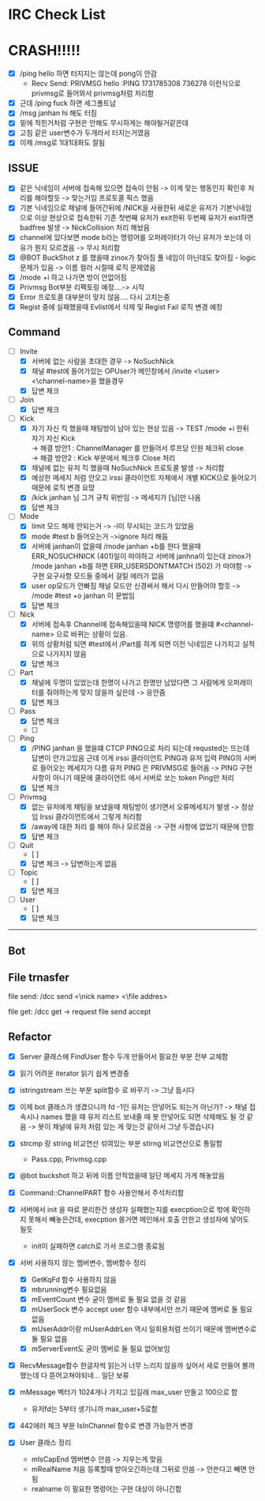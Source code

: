 # IRC Check List

# CRASH!!!!!

- [x] /ping hello 하면 터지지는 않는데 pong이 안감
	- Recv Send: PRIVMSG hello :PING 1731785308 736278 이런식으로 privmsg로 들어와서 privmsg처럼 처리함
- [x] 근데 /ping fuck 하면 세그폴트남
- [x] /msg janhan hi 해도 터짐
- [x] 밑에 적힌거처럼 구현은 안해도 무시하게는 해야될거같은데
- [x] 고침 같은 user변수가 두개라서 터지는거였음
- [x] 이제 /msg로 1대1대화도 잘됨

## ISSUE
- [x] 같은 닉네임이 서버에 접속해 있으면 접속이 안됨 -> 이게 맞는 행동인지 확인후 처리를 해야할듯 -> 맞는거임 프로토콜 픽스 했음
- [x] 기본 닉네임으로 채널에 들어간뒤에 /NICK을 사용한뒤 새로운 유저가 기본닉네임으로 이상 현상으로 접속한뒤 기존 첫번째 유저가 exit한뒤 두번째 유저가 eixt하면 badfree 발생 -> NickCollision 처리 해놨음
- [x] channel에 있다보면 mode b라는 명령어를 오퍼레이터가 아닌 유저가 쏘는데 이유가 뭔지 모르겠음 -> 무시 처리함
- [x] @BOT BuckShot z 를 했을때 zinox가 찾아짐 풀 네임이 아닌데도 찾아짐 - logic 문제가 있음 -> 이름 컬러 시절때 로직 문제였음
- [x] /mode +i 하고 나가면 방이 안없어짐
- [x] Privmsg Bot부분 리펙토링 예정....-> 시작
- [x] Error 프로토콜 대부분이 맞지 않음.... 다시 고치는중
- [x] Regist 중에 실패했을때 Evlist에서 삭제 및 Regist Fail 로직 변경 예정
## Command
- [ ] Invite
	- [x] 서버에 없는 사람을 초대한 경우 -> NoSuchNick
	- [x] 채널 #test에 들어가있는 OPUser가 메인창에서 /invite <\user> <\channel-name>을 했을경우
	- [x] 답변 체크
- [ ] Join
	- [x] 답변 체크
- [ ] Kick
	- [x] 자기 자신 킥 했을때 채팅방이 남아 있는 현상 있음 -> TEST /mode +i 한뒤 자기 자신 Kick
		<br>-> 해결 방안1 : ChannelManager 를 만들어서 루프당 인원 체크뒤 close
		<br>-> 해결 방안2 : Kick 부분에서 체크후 Close 처리
	- [x] 채널에 없는 유저 킥 했을때 NoSuchNick 프로토콜 발생 -> 처리함
	- [x] 예상한 메세지 처럼 안오고 irssi 클라이언트 자체에서 개별 KICK으로 들어오기 때문에 로직 변경 요망
	- [x] /kick janhan 님 그거 규칙 위반임 -> 메세지가 [님]만 나옴
	- [x] 답변 체크
- [ ] Mode
	- [X] limit 모드 해제 안되는거 -> -l이 무시되는 코드가 있었음
	- [x] mode #test b 들어오는거 ->ignore 처리 해둠
	- [x] 서버에 janhan이 없을때 /mode janhan +b를 한다 했을때 ERR_NOSUCHNICK (401)일이 떠야하고
		  서버에 janhna이 있는대 zinox가 /mode janhan +b를 하면 ERR_USERSDONTMATCH (502) 가 떠야함 -> 구현 요구사항 모드들 중에서 걸릴 에러가 없음
	- [x] user op모드가 안빠짐 채널 모드만 신경써서 해서 다시 만들어야 할듯 -> /mode #test +o janhan 이 문법임
	- [x] 답변 체크
- [ ] Nick
	- [x] 서버에 접속후 Channel에 접속해있을때 NICK 명령어를 했을떄 #\<channel-name> 으로 바뀌는 상황이 있음.
	- [x] 위의 상황처럼 되면 #test에서 /Part를 하게 되면 이전 닉네임은 나가지고 실적으로 나가지지 않음
	- [x] 답변 체크
- [ ] Part
	- [x] 채널에 두명이 있었는데 한명이 나가고 한명만 남았다면 그 사람에게 오퍼레이터를 줘야하는게 맞지 않을까 싶은데 -> 응안줌
	- [x] 답변 체크
- [ ] Pass
	- [x] 답변 체크
	- [ ]
- [ ] Ping
	- [x]	/PING janhan 을 했을떄 CTCP PING으로 처리 되는데 requsted는 뜨는데 답변이 안가고있음
			근데 이게 irssi 클라이언트 PING과 유저 입력 PING의 서버로 들어오는 메세지가 다름 유저 PING 은 PRIVMSG로 들어옴 -> PING 구현 사항이 아니기 때문에 클라이언트 에서 서버로 쏘는 token Ping만 처리
	- [x] 답변 체크
- [ ] Privmsg
	- [x] 없는 유저에게 채팅을 보냈을때 채팅방이 생기면서 오류메세지가 발생 -> 정상임 Irssi 클라이언트에서 그렇게 처리함
	- [x] /away에 대한 처리 를 해야 하나 모르겠음 -> 구현 사항에 없었기 때문에 안함
	- [x] 답변 체크
- [ ] Quit
	- [ ]
	- [x] 답변 체크 -> 답변하는게 없음
- [ ] Topic
	- [ ]
	- [x] 답변 체크
- [ ] User
	- [ ]
	- [x] 답변 체크
___
## Bot

## File trnasfer

file send:
/dcc send <\nick name> <\file addres>

file get:
/dcc get -> request file send accept

## Refactor

- [x] Server 클래스에 FindUser 함수 두개 만들어서 필요한 부분 전부 교체함

- [x] 읽기 어려운 iterator 읽기 쉽게 변경중

- [x] istringstream 쓰는 부분 split함수 로 바꾸기 -> 그냥 둡시다

- [x] 이제 bot 클래스가 생겼으니까 fd -1인 유저는 안넣어도 되는거 아닌가?
	-> 채널 접속시나 names 했을 때 유저 리스트 보내줄 때 봇 안넣어도 되면
		삭제해도 될 것 같음
	-> 봇이 채널에 유저 처럼 있는 게 맞는것 같아서 그냥 두겠습니다

- [x] strcmp 랑 string 비교연산 섞여있는 부분 stirng 비교연산으로 통일함
	- Pass.cpp, Privmsg.cpp

- [x] @bot buckshot 하고 뒤에 이름 안적었을때 일단 메세지 가게 해놓았음

- [x] Command::ChannelPART 함수 사용안해서 주석처리함

- [x] 서버에서 init 을 따로 분리한건 생성자 실패했는지를 execption으로 밖에 확인하지 못해서 빼놓은건데, execption 쓸거면 메인에서 호출 안한고 생성자에 넣어도 될듯
	- init이 실패하면 catch로 가서 프로그램 종료됨

- [x] 서버 사용하지 않는 멤버변수, 멤버함수 정리
	- [x] GetKqFd 함수 사용하지 않음
	- [x] mbrunning변수 필요없음
	- [x] mEventCount 변수 굳이 멤버로 둘 필요 없을 것 같음
	- [x] mUserSock 변수 accept user 함수 내부에서만 쓰기 때문에 멤버로 둘 필요 없음
	- [x] mUserAddr이랑 mUserAddrLen 역시 일회용처럼 쓰이기 때문에 멤버변수로 둘 필요 없음
	- [x] mServerEvent도 굳이 멤버로 둘 필요 없어보임

- [x] RecvMessage함수 한글자씩 읽는거 너무 느리지 않을까 싶어서 새로 만들어 볼까 했는데 다 뜯어고쳐야되네... 일단 보류

- [x] mMessage 벡터가 1024개나 가지고 있길래 max_user 만들고 100으로 함
	- 유저fd는 5부터 생기니까 max_user+5로함

- [x] 442에러 체크 부분 IsInChannel 함수로 변경 가능한거 변경

- [x] User 클래스 정리
	- mIsCapEnd 멤버변수 안씀 -> 지우는게 맞음
	- mRealName 처음 등록할때 받아오긴하는데 그뒤로 안씀 -> 안쓴다고 빼면 안됨
	- realname 이 필요한 명령어는 구현 대상이 아니긴함


